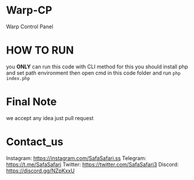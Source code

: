 # Warp-CP
Warp Control Panel

# HOW TO RUN

you **ONLY** can run this code with CLI method
for this you should install php and set path environment
then open cmd in this code folder and run `php index.php`

# Final Note

we accept any idea just pull request

# Contact_us
Instagram: https://instagram.com/SafaSafari.ss
Telegram: https://t.me/SafaSafari
Twitter: https://twitter.com/SafaSafari3
Discord: https://discord.gg/NZpKxxU
